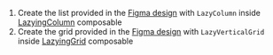 1. Create the list provided in the [Figma design](https://www.figma.com/file/HQTXSLsB6cip2kT4hBCFCd/ComposePlayground?node-id=135:1279&t=sRBEA93NlXzpDJAX-0) with `LazyColumn` inside [LazyingColumn](course://lesson3/task2/library/src/main/java/in/obvious/course/compose/library/MainActivity.kt) composable
2. Create the grid provided in the [Figma design](https://www.figma.com/file/HQTXSLsB6cip2kT4hBCFCd/ComposePlayground?node-id=66:1925&t=sRBEA93NlXzpDJAX-0) with `LazyVerticalGrid` inside [LazyingGrid](course://lesson3/task2/library/src/main/java/in/obvious/course/compose/library/MainActivity.kt) composable
